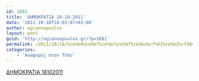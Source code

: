 ```yaml
---
id: 1681
title: 'ΔΗΜΟΚΡΑΤΙΑ 18-10-2011'
date: '2011-10-18T18:03:07+03:00'
author: agiannopoulos
layout: post
guid: 'http://agiannopoulos.gr/?p=1681'
permalink: /2011/10/18/%ce%b4%ce%b7%ce%bc%ce%bf%ce%ba%cf%81%ce%b1%cf%84%ce%b9%ce%b1-18-10-2011/
categories:
    - 'Αναφορές στον Τύπο'
---
```


[ΔΗΜΟΚΡΑΤΙΑ 18102011](http://localhost:8000/wp-content/uploads/2012/04/ceb4ceb7cebccebfcebacf81ceb1cf84ceb9ceb1-18102011.pdf)